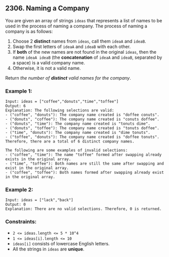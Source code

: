 ## 2306. Naming a Company

You are given an array of strings ```ideas``` that represents a list of names to be used in the process of naming a company. The process of naming a company is as follows:

1. Choose 2 **distinct** names from ```ideas```, call them ```ideaA``` and ```ideaB```.
1. Swap the first letters of ```ideaA``` and ```ideaB``` with each other.
1. If **both** of the new names are not found in the original ```ideas```, then the name ```ideaA ideaB``` (the **concatenation** of ```ideaA``` and ```ideaB```, separated by a space) is a valid company name.
1. Otherwise, it is not a valid name.

Return *the number of **distinct** valid names for the company*.

### Example 1:
```
Input: ideas = ["coffee","donuts","time","toffee"]
Output: 6
Explanation: The following selections are valid:
- ("coffee", "donuts"): The company name created is "doffee conuts".
- ("donuts", "coffee"): The company name created is "conuts doffee".
- ("donuts", "time"): The company name created is "tonuts dime".
- ("donuts", "toffee"): The company name created is "tonuts doffee".
- ("time", "donuts"): The company name created is "dime tonuts".
- ("toffee", "donuts"): The company name created is "doffee tonuts".
Therefore, there are a total of 6 distinct company names.

The following are some examples of invalid selections:
- ("coffee", "time"): The name "toffee" formed after swapping already exists in the original array.
- ("time", "toffee"): Both names are still the same after swapping and exist in the original array.
- ("coffee", "toffee"): Both names formed after swapping already exist in the original array.
```
### Example 2:
```
Input: ideas = ["lack","back"]
Output: 0
Explanation: There are no valid selections. Therefore, 0 is returned.
```

### Constraints:

* ```2 <= ideas.length <= 5 * 10^4```
* ```1 <= ideas[i].length <= 10```
* ```ideas[i]``` consists of lowercase English letters.
* All the strings in ```ideas``` are **unique**.